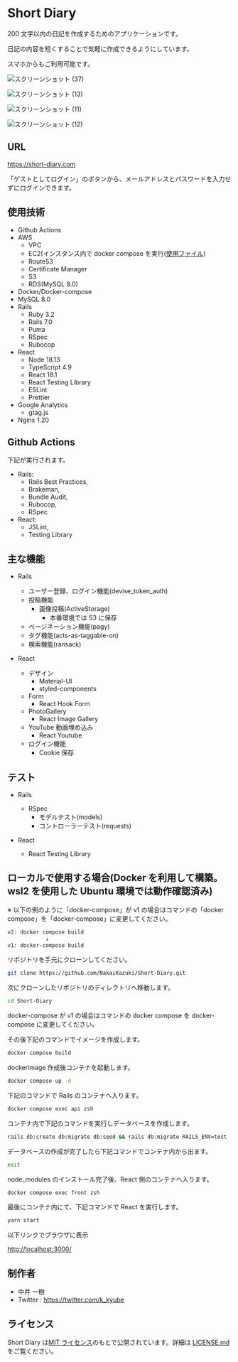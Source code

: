 # Short Diary

200 文字以内の日記を作成するためのアプリケーションです。

日記の内容を短くすることで気軽に作成できるようにしています。

スマホからもご利用可能です。

![スクリーンショット (37)](https://user-images.githubusercontent.com/62586169/215309122-bbc88df6-0d25-40cb-81ef-e791f0bdfc4b.png)

![スクリーンショット (13)](https://user-images.githubusercontent.com/62586169/175801483-c92a036e-7f62-4ae4-948a-10d16c596156.png)

![スクリーンショット (11)](https://user-images.githubusercontent.com/62586169/175801478-e6f0fc35-45e3-4345-a420-755552a03af9.png)

![スクリーンショット (12)](https://user-images.githubusercontent.com/62586169/175801481-c7d2089c-7813-4023-bd34-40d88a52f4e7.png)

## URL

<https://short-diary.com>

「ゲストとしてログイン」のボタンから、メールアドレスとパスワードを入力せずにログインできます。

## 使用技術

- Github Actions
- AWS
  - VPC
  - EC2(インスタンス内で docker compose を実行([使用ファイル](https://github.com/NakaiKazuki/Short-Diary/blob/main/docker-compose-prod.yml))
  - Route53
  - Certificate Manager
  - S3
  - RDS(MySQL 8.0)
- Docker/Docker-compose
- MySQL 8.0
- Rails
  - Ruby 3.2
  - Rails 7.0
  - Puma
  - RSpec
  - Rubocop
- React
  - Node 18.13
  - TypeScript 4.9
  - React 18.1
  - React Testing Library
  - ESLint
  - Prettier
- Google Analytics
  - gtag.js
- Nginx 1.20

## Github Actions

下記が実行されます。

- Rails:
  - Rails Best Practices,
  - Brakeman,
  - Bundle Audit,
  - Rubocop,
  - RSpec
- React:
  - JSLint,
  - Testing Library

## 主な機能

- Rails

  - ユーザー登録、ログイン機能(devise_token_auth)
  - 投稿機能
    - 画像投稿(ActiveStorage)
      - 本番環境では S3 に保存
  - ページネーション機能(pagy)
  - タグ機能(acts-as-taggable-on)
  - 検索機能(ransack)

- React

  - デザイン
    - Material-UI
    - styled-components
  - Form
    - React Hook Form
  - PhotoGallery
    - React Image Gallery
  - YouTube 動画埋め込み
    - React Youtube
  - ログイン機能
    - Cookie 保存

## テスト

- Rails

  - RSpec
    - モデルテスト(models)
    - コントローラーテスト(requests)

- React
  - React Testing Library

## ローカルで使用する場合(Docker を利用して構築。wsl2 を使用した Ubuntu 環境では動作確認済み)

※ 以下の例のように「docker-compose」が v1 の場合はコマンドの「docker compose」を「docker-compose」に変更してください。

```zsh
v2: docker compose build
            ↓
v1: docker-compose build
```

リポジトリを手元にクローンしてください。

```zsh
git clone https://github.com/NakaiKazuki/Short-Diary.git
```

次にクローンしたリポジトリのディレクトリへ移動します。

```zsh
cd Short-Diary
```

docker-compose が v1 の場合はコマンドの docker compose を docker-compose に変更してください。

その後下記のコマンドでイメージを作成します。

```zsh
docker compose build
```

dockerimage 作成後コンテナを起動します。

```zsh
docker compose up -d
```

下記のコマンドで Rails のコンテナへ入ります。

```zsh
docker compose exec api zsh
```

コンテナ内で下記のコマンドを実行しデータベースを作成します。

```zsh
rails db:create db:migrate db:seed && rails db:migrate RAILS_ENV=test
```

データベースの作成が完了したら下記コマンドでコンテナ内から出ます。

```zsh
exit
```

node_modules のインストール完了後、React 側のコンテナへ入ります。

```zsh
docker compose exec front zsh
```

最後にコンテナ内にて、下記コマンドで React を実行します。

```zsh
yarn start
```

以下リンクでブラウザに表示

<http://localhost:3000/>

## 制作者

- 中井 一樹
- Twitter : <https://twitter.com/k_kyube>

## ライセンス

Short Diary は[MIT ライセンス](https://en.wikipedia.org/wiki/MIT_License)のもとで公開されています。詳細は [LICENSE.md](https://github.com/NakaiKazuki/Short-Diary/blob/master/LICENSE.md) をご覧ください。
